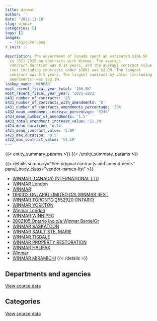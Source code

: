 ```yaml
---
title: Winmar
author: ''
date: '2022-11-16'
slug: winmar
categories: []
tags: []
images:
  - /img/cover.png
r_init: |-
  
description: The Government of Canada spent an estimated $166.9K
  in 2021-2022 on contracts with Winmar. The average
  contract duration was 0.14 years, and the average contract value
  (not including contracts under $10k) was $2.0M. The longest
  contract was 0.5 years. The largest contract by value (including
  amendments) was $53.1M.
lookup_name: 'WINMAR'
most_recent_fiscal_year_total: '166.9K'
most_recent_fiscal_year_year: '2021-2022'
s431_number_of_contracts: '28'
s431_number_of_contracts_with_amendments: '8'
s431_number_of_contracts_amendments_percentage: '29%'
s432_mean_amendment_increase_percentage: '324%'
s434_mean_number_of_amendments: '1.5'
s433_total_amendment_increase_value: '51.2M'
s424_mean_duration: '0.14'
s421_mean_contract_value: '2.0M'
s425_max_duration: '0.5'
s422_max_contract_value: '53.1M'
---
```


<script src="/rmarkdown-libs/htmlwidgets/htmlwidgets.js"></script>
<link href="/rmarkdown-libs/datatables-css/datatables-crosstalk.css" rel="stylesheet" />
<script src="/rmarkdown-libs/datatables-binding/datatables.js"></script>
<script src="/rmarkdown-libs/jquery/jquery-3.6.0.min.js"></script>
<link href="/rmarkdown-libs/dt-core-bootstrap/css/dataTables.bootstrap.min.css" rel="stylesheet" />
<link href="/rmarkdown-libs/dt-core-bootstrap/css/dataTables.bootstrap.extra.css" rel="stylesheet" />
<script src="/rmarkdown-libs/dt-core-bootstrap/js/jquery.dataTables.min.js"></script>
<script src="/rmarkdown-libs/dt-core-bootstrap/js/dataTables.bootstrap.min.js"></script>
<link href="/rmarkdown-libs/crosstalk/css/crosstalk.min.css" rel="stylesheet" />
<script src="/rmarkdown-libs/crosstalk/js/crosstalk.min.js"></script>
<script src="/rmarkdown-libs/htmlwidgets/htmlwidgets.js"></script>
<link href="/rmarkdown-libs/datatables-css/datatables-crosstalk.css" rel="stylesheet" />
<script src="/rmarkdown-libs/datatables-binding/datatables.js"></script>
<script src="/rmarkdown-libs/jquery/jquery-3.6.0.min.js"></script>
<link href="/rmarkdown-libs/dt-core-bootstrap/css/dataTables.bootstrap.min.css" rel="stylesheet" />
<link href="/rmarkdown-libs/dt-core-bootstrap/css/dataTables.bootstrap.extra.css" rel="stylesheet" />
<script src="/rmarkdown-libs/dt-core-bootstrap/js/jquery.dataTables.min.js"></script>
<script src="/rmarkdown-libs/dt-core-bootstrap/js/dataTables.bootstrap.min.js"></script>
<link href="/rmarkdown-libs/crosstalk/css/crosstalk.min.css" rel="stylesheet" />
<script src="/rmarkdown-libs/crosstalk/js/crosstalk.min.js"></script>

{{< entity_summary_params >}}
{{< /entity_summary_params >}}

{{< details summary="See original contracts and amendments" panel_body_class="vendor-names-list" >}}
- [WINMAR (CANADA) INTERNATIONAL.LTD](https://search.open.canada.ca/en/ct/?sort=contract_value_f%20desc&page=1&search_text=%22WINMAR%20%28CANADA%29%20INTERNATIONAL.LTD%22)
- [WINMAR London](https://search.open.canada.ca/en/ct/?sort=contract_value_f%20desc&page=1&search_text=%22WINMAR%20London%22)
- [WINMAR](https://search.open.canada.ca/en/ct/?sort=contract_value_f%20desc&page=1&search_text=%22WINMAR%22)
- [1190312 ONTARIO LIMITED O/A WINMAR REST](https://search.open.canada.ca/en/ct/?sort=contract_value_f%20desc&page=1&search_text=%221190312%20ONTARIO%20LIMITED%20%20O%2fA%20WINMAR%20REST%22)
- [WINMAR TORONTO 2552920 ONTARIO](https://search.open.canada.ca/en/ct/?sort=contract_value_f%20desc&page=1&search_text=%22WINMAR%20TORONTO%202552920%20ONTARIO%22)
- [WINMAR YORKTON](https://search.open.canada.ca/en/ct/?sort=contract_value_f%20desc&page=1&search_text=%22WINMAR%20YORKTON%22)
- [Winmar London](https://search.open.canada.ca/en/ct/?sort=contract_value_f%20desc&page=1&search_text=%22Winmar%20London%22)
- [WINMAR WINNIPEG](https://search.open.canada.ca/en/ct/?sort=contract_value_f%20desc&page=1&search_text=%22WINMAR%20WINNIPEG%22)
- [2002105 Ontario Inc o/a Winmar Barrie/Or](https://search.open.canada.ca/en/ct/?sort=contract_value_f%20desc&page=1&search_text=%222002105%20Ontario%20Inc%20o%2fa%20Winmar%20Barrie%2fOr%22)
- [WINMAR SASKATOON](https://search.open.canada.ca/en/ct/?sort=contract_value_f%20desc&page=1&search_text=%22WINMAR%20SASKATOON%22)
- [WINMAR SAULT STE. MARIE](https://search.open.canada.ca/en/ct/?sort=contract_value_f%20desc&page=1&search_text=%22WINMAR%20SAULT%20STE.%20MARIE%22)
- [WINMAR TISDALE](https://search.open.canada.ca/en/ct/?sort=contract_value_f%20desc&page=1&search_text=%22WINMAR%20TISDALE%22)
- [WINMAR PROPERTY RESTORATION](https://search.open.canada.ca/en/ct/?sort=contract_value_f%20desc&page=1&search_text=%22WINMAR%20PROPERTY%20RESTORATION%22)
- [WINMAR HALIFAX](https://search.open.canada.ca/en/ct/?sort=contract_value_f%20desc&page=1&search_text=%22WINMAR%20HALIFAX%22)
- [Winmar](https://search.open.canada.ca/en/ct/?sort=contract_value_f%20desc&page=1&search_text=%22Winmar%22)
- [WINMAR MIRAMICHI](https://search.open.canada.ca/en/ct/?sort=contract_value_f%20desc&page=1&search_text=%22WINMAR%20MIRAMICHI%22)
{{< /details >}}

## Departments and agencies

<div id="htmlwidget-1" style="width:100%;height:auto;" class="datatables html-widget"></div>
<script type="application/json" data-for="htmlwidget-1">{"x":{"style":"bootstrap","filter":"none","vertical":false,"data":[["<a href=\"/departments/csc-scc/\">Correctional Service of Canada<\/a>","<a href=\"/departments/dfatd-maecd/\">Global Affairs Canada<\/a>","<a href=\"/departments/dfo-mpo/\">Fisheries and Oceans Canada<\/a>","<a href=\"/departments/dnd-mdn/\">National Defence<\/a>","<a href=\"/departments/nrc-cnrc/\">National Research Council Canada<\/a>","<a href=\"/departments/phac-aspc/\">Public Health Agency of Canada<\/a>","<a href=\"/departments/rcmp-grc/\">Royal Canadian Mounted Police<\/a>"],[null,null,12233.13,11000,null,null,55172.75],[null,35960.35,null,1967690.06,null,4445.45,110304.29],[1250342.27,null,null,317729.23,24072.82,53197164.74,44211.01],[94500,null,null,null,4659.25,14150.71,53554]],"container":"<table class=\"table table-striped table-hover row-border order-column display\">\n  <thead>\n    <tr>\n      <th>Department<\/th>\n      <th>2018-2019<\/th>\n      <th>2019-2020<\/th>\n      <th>2020-2021<\/th>\n      <th>2021-2022<\/th>\n    <\/tr>\n  <\/thead>\n<\/table>","options":{"order":[[4,"desc"]],"pageLength":10,"autoWidth":true,"columnDefs":[{"targets":1,"render":"function(data, type, row, meta) {\n    return type !== 'display' ? data : DTWidget.formatCurrency(data, \"$\", 2, 3, \",\", \".\", true, null);\n  }"},{"targets":2,"render":"function(data, type, row, meta) {\n    return type !== 'display' ? data : DTWidget.formatCurrency(data, \"$\", 2, 3, \",\", \".\", true, null);\n  }"},{"targets":3,"render":"function(data, type, row, meta) {\n    return type !== 'display' ? data : DTWidget.formatCurrency(data, \"$\", 2, 3, \",\", \".\", true, null);\n  }"},{"targets":4,"render":"function(data, type, row, meta) {\n    return type !== 'display' ? data : DTWidget.formatCurrency(data, \"$\", 2, 3, \",\", \".\", true, null);\n  }"},{"width":"16%","targets":[1,2,3,4]},{"className":"dt-right","targets":[1,2,3,4]}],"orderClasses":false}},"evals":["options.columnDefs.0.render","options.columnDefs.1.render","options.columnDefs.2.render","options.columnDefs.3.render"],"jsHooks":[]}</script>
<p class="text-right">
<a href="https://github.com/GoC-Spending/contracts-data/tree/main/data/out/vendors/winmar/summary_by_fiscal_year_by_department.csv" class="source-data-link btn btn-link">View source data</a>
</p>

## Categories

<div id="htmlwidget-2" style="width:100%;height:auto;" class="datatables html-widget"></div>
<script type="application/json" data-for="htmlwidget-2">{"x":{"style":"bootstrap","filter":"none","vertical":false,"data":[["<a href=\"/categories/other/\">(Other)<\/a>","<a href=\"/categories/facilities_and_construction/\">Facilities and construction<\/a>","<a href=\"/categories/professional_services/\">Professional services<\/a>","<a href=\"/categories/transportation_and_logistics/\">Transportation and logistics<\/a>"],[null,66172.75,null,12233.13],[67291.86,2015147.94,null,35960.35],[null,54833520.07,null,null],[null,99159.25,67704.71,null]],"container":"<table class=\"table table-striped table-hover row-border order-column display\">\n  <thead>\n    <tr>\n      <th>Category<\/th>\n      <th>2018-2019<\/th>\n      <th>2019-2020<\/th>\n      <th>2020-2021<\/th>\n      <th>2021-2022<\/th>\n    <\/tr>\n  <\/thead>\n<\/table>","options":{"order":[[4,"desc"]],"dom":"t","pageLength":30,"autoWidth":true,"columnDefs":[{"targets":1,"render":"function(data, type, row, meta) {\n    return type !== 'display' ? data : DTWidget.formatCurrency(data, \"$\", 2, 3, \",\", \".\", true, null);\n  }"},{"targets":2,"render":"function(data, type, row, meta) {\n    return type !== 'display' ? data : DTWidget.formatCurrency(data, \"$\", 2, 3, \",\", \".\", true, null);\n  }"},{"targets":3,"render":"function(data, type, row, meta) {\n    return type !== 'display' ? data : DTWidget.formatCurrency(data, \"$\", 2, 3, \",\", \".\", true, null);\n  }"},{"targets":4,"render":"function(data, type, row, meta) {\n    return type !== 'display' ? data : DTWidget.formatCurrency(data, \"$\", 2, 3, \",\", \".\", true, null);\n  }"},{"width":"16%","targets":[1,2,3,4]},{"className":"dt-right","targets":[1,2,3,4]}],"orderClasses":false,"lengthMenu":[10,25,30,50,100]}},"evals":["options.columnDefs.0.render","options.columnDefs.1.render","options.columnDefs.2.render","options.columnDefs.3.render"],"jsHooks":[]}</script>
<p class="text-right">
<a href="https://github.com/GoC-Spending/contracts-data/tree/main/data/out/vendors/winmar/summary_by_fiscal_year_by_category.csv" class="source-data-link btn btn-link">View source data</a>
</p>
